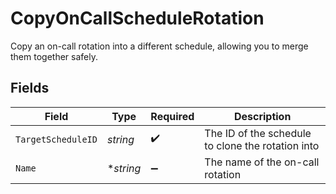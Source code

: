 # CopyOnCallScheduleRotation

Copy an on-call rotation into a different schedule, allowing you to merge them together safely.


## Fields

| Field                                             | Type                                              | Required                                          | Description                                       |
| ------------------------------------------------- | ------------------------------------------------- | ------------------------------------------------- | ------------------------------------------------- |
| `TargetScheduleID`                                | *string*                                          | :heavy_check_mark:                                | The ID of the schedule to clone the rotation into |
| `Name`                                            | **string*                                         | :heavy_minus_sign:                                | The name of the on-call rotation                  |